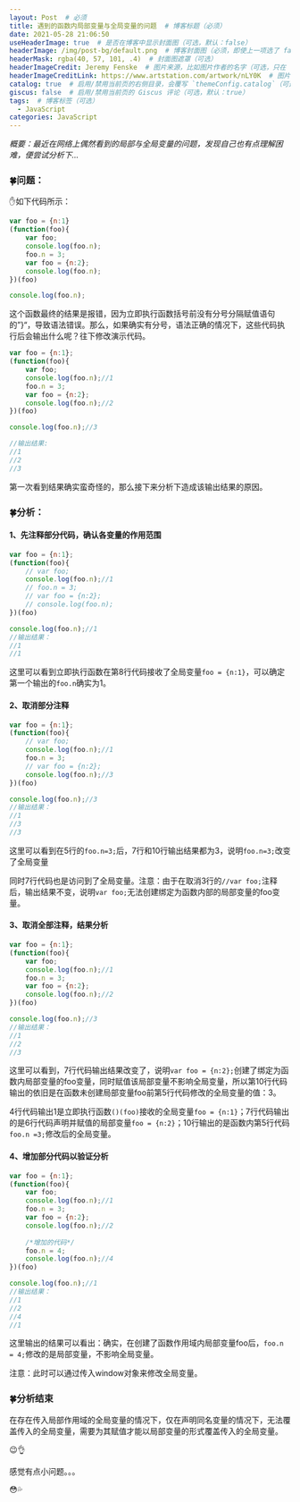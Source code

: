```yaml
---
layout: Post  # 必须
title: 遇到的函数内局部变量与全局变量的问题  # 博客标题（必须）
date: 2021-05-28 21:06:50
useHeaderImage: true  # 是否在博客中显示封面图（可选，默认：false）
headerImage: /img/post-bg/default.png  # 博客封面图（必须，即使上一项选了 false，因为图片也需要在首页显示）
headerMask: rgba(40, 57, 101, .4)  # 封面图遮罩（可选）
headerImageCredit: Jeremy Fenske  # 图片来源，比如图片作者的名字（可选，只在 "useHeaderImage: true" 时有效）
headerImageCreditLink: https://www.artstation.com/artwork/nLY0K  # 图片来源的链接（可选，只在 "useHeaderImage: true" 时有效）
catalog: true  # 启用/禁用当前页的右侧目录，会覆写 `themeConfig.catalog`（可选，默认：true）
giscus: false  # 启用/禁用当前页的 Giscus 评论（可选，默认：true）
tags:  # 博客标签（可选）
  - JavaScript
categories: JavaScript
---
```


*概要：最近在网络上偶然看到的局部与全局变量的问题，发现自己也有点理解困难，便尝试分析下...*

<!--more-->

### :four_leaf_clover:问题：

:hand:如下代码所示：

```javascript
var foo = {n:1}
(function(foo){
    var foo;
    console.log(foo.n);
    foo.n = 3;
    var foo = {n:2};
    console.log(foo.n);
})(foo)

console.log(foo.n);
```

这个函数最终的结果是报错，因为立即执行函数括号前没有分号分隔赋值语句的”}“，导致语法错误。那么，如果确实有分号，语法正确的情况下，这些代码执行后会输出什么呢？往下修改演示代码。

```javascript
var foo = {n:1};
(function(foo){
    var foo;
    console.log(foo.n);//1
    foo.n = 3;
    var foo = {n:2};
    console.log(foo.n);//2
})(foo)

console.log(foo.n);//3

//输出结果:
//1
//2
//3
```

第一次看到结果确实蛮奇怪的，那么接下来分析下造成该输出结果的原因。

### :four_leaf_clover:分析：

#### 1、先注释部分代码，确认各变量的作用范围

```javascript
var foo = {n:1};
(function(foo){
    // var foo;
    console.log(foo.n);//1
    // foo.n = 3;
    // var foo = {n:2};
    // console.log(foo.n);
})(foo)

console.log(foo.n);//1
//输出结果：
//1
//1
```

这里可以看到立即执行函数在第8行代码接收了全局变量`foo = {n:1}`，可以确定第一个输出的`foo.n`确实为1。

#### 2、取消部分注释

```javascript
var foo = {n:1};
(function(foo){
    // var foo;
    console.log(foo.n);//1
    foo.n = 3;
    // var foo = {n:2};
    console.log(foo.n);//3
})(foo)

console.log(foo.n);//3
//输出结果：
//1
//3
//3
```

这里可以看到在5行的`foo.n=3;`后，7行和10行输出结果都为3，说明`foo.n=3;`改变了全局变量

同时7行代码也是访问到了全局变量。注意：由于在取消3行的`//var foo;`注释后，输出结果不变，说明`var foo;`无法创建绑定为函数内部的局部变量的foo变量。

#### 3、取消全部注释，结果分析

```javascript
var foo = {n:1};
(function(foo){
    var foo;
    console.log(foo.n);//1
    foo.n = 3;
    var foo = {n:2};
    console.log(foo.n);//2
})(foo)

console.log(foo.n);//3
//输出结果：
//1
//2
//3
```

这里可以看到，7行代码输出结果改变了，说明`var foo = {n:2};`创建了绑定为函数内局部变量的foo变量，同时赋值该局部变量不影响全局变量，所以第10行代码输出的依旧是在函数未创建局部变量foo前第5行代码修改的全局变量的值：3。

4行代码输出1是立即执行函数`()(foo)`接收的全局变量`foo = {n:1}`；7行代码输出的是6行代码声明并赋值的局部变量`foo = {n:2}`；10行输出的是函数内第5行代码`foo.n =3;`修改后的全局变量。

#### 4、增加部分代码以验证分析

```javascript
var foo = {n:1};
(function(foo){
    var foo;
    console.log(foo.n);//1
    foo.n = 3;
    var foo = {n:2};
    console.log(foo.n);//2
    
    /*增加的代码*/
    foo.n = 4;
    console.log(foo.n);//4
})(foo)

console.log(foo.n);//1
//输出结果：
//1
//2
//4
//1
```

这里输出的结果可以看出：确实，在创建了函数作用域内局部变量foo后，`foo.n = 4;`修改的是局部变量，不影响全局变量。

注意：此时可以通过传入window对象来修改全局变量。

### :four_leaf_clover:分析结束

在存在传入局部作用域的全局变量的情况下，仅在声明同名变量的情况下，无法覆盖传入的全局变量，需要为其赋值才能以局部变量的形式覆盖传入的全局变量。

:wink::ok_hand:

感觉有点小问题。。。

:flushed::sweat_drops:

